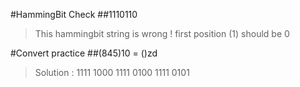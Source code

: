 #HammingBit Check
##1110110

>This hammingbit string is wrong !
>first position (1) should be 0

#Convert practice
##(845)10 = ()zd

>Solution : 1111 1000 1111 0100 1111 0101